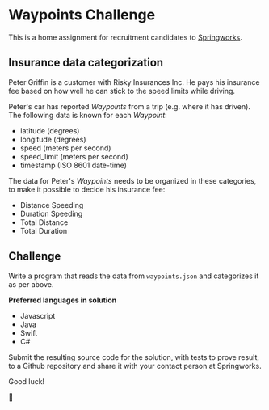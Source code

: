 # Waypoints Challenge

This is a home assignment for recruitment candidates to [Springworks](http://www.springworks.se/careers).

## Insurance data categorization

Peter Griffin is a customer with Risky Insurances Inc. He pays his insurance fee based on how well he can stick to the speed limits while driving.

Peter's car has reported *Waypoints* from a trip (e.g. where it has driven). The following data is known for each *Waypoint*:

- latitude (degrees)
- longitude (degrees)
- speed (meters per second)
- speed_limit (meters per second)
- timestamp (ISO 8601 date-time)

The data for Peter's *Waypoints* needs to be organized in these categories, to make it possible to decide his insurance fee:

- Distance Speeding
- Duration Speeding
- Total Distance
- Total Duration


## Challenge

Write a program that reads the data from `waypoints.json` and categorizes it as per above.

**Preferred languages in solution**

- Javascript
- Java
- Swift
- C#

Submit the resulting source code for the solution, with tests to prove result, to a Github repository and share it with your contact person at Springworks.

Good luck!

:wave:
